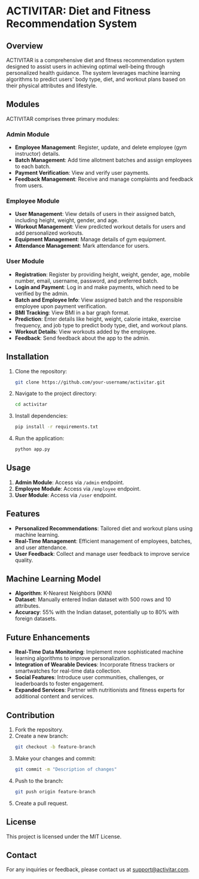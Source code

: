 # ACTIVITAR: Diet and Fitness Recommendation System

## Overview
ACTIVITAR is a comprehensive diet and fitness recommendation system designed to assist users in achieving optimal well-being through personalized health guidance. The system leverages machine learning algorithms to predict users' body type, diet, and workout plans based on their physical attributes and lifestyle.

## Modules
ACTIVITAR comprises three primary modules:

### Admin Module
- **Employee Management**: Register, update, and delete employee (gym instructor) details.
- **Batch Management**: Add time allotment batches and assign employees to each batch.
- **Payment Verification**: View and verify user payments.
- **Feedback Management**: Receive and manage complaints and feedback from users.

### Employee Module
- **User Management**: View details of users in their assigned batch, including height, weight, gender, and age.
- **Workout Management**: View predicted workout details for users and add personalized workouts.
- **Equipment Management**: Manage details of gym equipment.
- **Attendance Management**: Mark attendance for users.

### User Module
- **Registration**: Register by providing height, weight, gender, age, mobile number, email, username, password, and preferred batch.
- **Login and Payment**: Log in and make payments, which need to be verified by the admin.
- **Batch and Employee Info**: View assigned batch and the responsible employee upon payment verification.
- **BMI Tracking**: View BMI in a bar graph format.
- **Prediction**: Enter details like height, weight, calorie intake, exercise frequency, and job type to predict body type, diet, and workout plans.
- **Workout Details**: View workouts added by the employee.
- **Feedback**: Send feedback about the app to the admin.

## Installation
1. Clone the repository:
    ```bash
    git clone https://github.com/your-username/activitar.git
    ```
2. Navigate to the project directory:
    ```bash
    cd activitar
    ```
3. Install dependencies:
    ```bash
    pip install -r requirements.txt
    ```
4. Run the application:
    ```bash
    python app.py
    ```

## Usage
1. **Admin Module**: Access via `/admin` endpoint.
2. **Employee Module**: Access via `/employee` endpoint.
3. **User Module**: Access via `/user` endpoint.

## Features
- **Personalized Recommendations**: Tailored diet and workout plans using machine learning.
- **Real-Time Management**: Efficient management of employees, batches, and user attendance.
- **User Feedback**: Collect and manage user feedback to improve service quality.

## Machine Learning Model
- **Algorithm**: K-Nearest Neighbors (KNN)
- **Dataset**: Manually entered Indian dataset with 500 rows and 10 attributes.
- **Accuracy**: 55% with the Indian dataset, potentially up to 80% with foreign datasets.

## Future Enhancements
- **Real-Time Data Monitoring**: Implement more sophisticated machine learning algorithms to improve personalization.
- **Integration of Wearable Devices**: Incorporate fitness trackers or smartwatches for real-time data collection.
- **Social Features**: Introduce user communities, challenges, or leaderboards to foster engagement.
- **Expanded Services**: Partner with nutritionists and fitness experts for additional content and services.

## Contribution
1. Fork the repository.
2. Create a new branch:
    ```bash
    git checkout -b feature-branch
    ```
3. Make your changes and commit:
    ```bash
    git commit -m "Description of changes"
    ```
4. Push to the branch:
    ```bash
    git push origin feature-branch
    ```
5. Create a pull request.

## License
This project is licensed under the MIT License.

## Contact
For any inquiries or feedback, please contact us at support@activitar.com.

